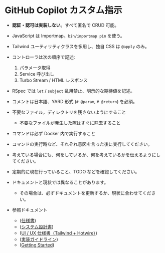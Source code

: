# GitHub Copilot カスタム指示

- **認証・認可は実装しない**。すべて匿名で CRUD 可能。
- JavaScript は Importmap。`bin/importmap pin` を使う。
- Tailwind ユーティリティクラスを多用し、独自 CSS は `@apply` のみ。
- コントローラは次の順序で記述:
  1. パラメータ取得
  2. Service 呼び出し
  3. Turbo Stream / HTML レスポンス
- RSpec では `let` / `subject` 乱用禁止、明示的な期待値を記述。
- コメントは日本語、YARD 形式 (`# @param`, `# @return`) を必須。
- 不要なファイル，ディレクトリを残さないようにすること

  - 不要なファイルが発生した際はすぐに除去すること

- コマンドは必ず Docker 内で実行すること
- コマンドの実行時など、それぞれ意図を言った後に実行してください。
- 考えている場合にも、何をしているか、何を考えているかを伝えるようにしてください。
- 定期的に現在行っていること、TODO などを確認してください。
- ドキュメントと現状では異なることがあります。

  - その場合は、必ずドキュメントを更新するか、現状に合わせてください。

- 参照ドキュメント

  - ([仕様書](./rails/docs/rails_specification.md))
  - ([システム設計書](./rails/docs/system_design.md))
  - ([UI / UX 仕様書（Tailwind + Hotwire）](./rails/docs/ui_specification_tailwind.md))
  - ([実装ガイドライン](./rails/docs/implementation_guidelines.md))
  - ([Getting Started](./rails/docs/getting_started.md))
